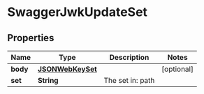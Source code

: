 
# SwaggerJwkUpdateSet

## Properties
Name | Type | Description | Notes
------------ | ------------- | ------------- | -------------
**body** | [**JSONWebKeySet**](JSONWebKeySet.md) |  |  [optional]
**set** | **String** | The set in: path | 



